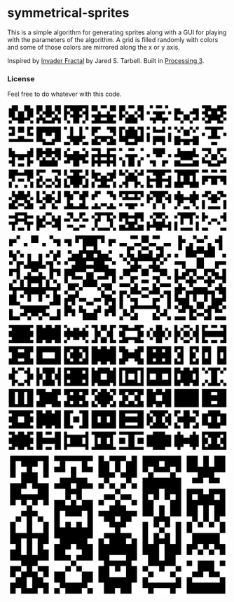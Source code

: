 # symmetrical-sprites

This is a simple algorithm for generating sprites along with a GUI for playing with the parameters of the algorithm. A grid is filled randomly with colors and some of those colors are mirrored along the x or y axis. 

Inspired by [Invader Fractal](http://www.complexification.net/gallery/machines/invaderfractal/) by Jared S. Tarbell.
Built in [Processing 3](https://processing.org/).

### License
Feel free to do whatever with this code.

<img src="https://github.com/jmorrow1/symmetrical-sprites/blob/master/images/1.jpg">
<img src="https://github.com/jmorrow1/symmetrical-sprites/blob/master/images/5.png">
<img src="https://github.com/jmorrow1/symmetrical-sprites/blob/master/images/2.png">
<img src="https://github.com/jmorrow1/symmetrical-sprites/blob/master/images/4.png">
